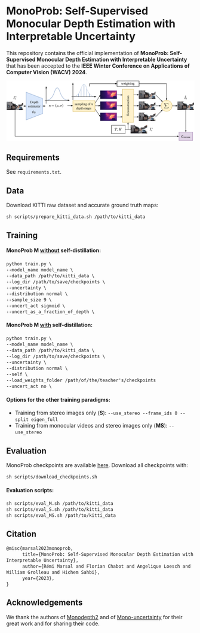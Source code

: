 # MonoProb: Self-Supervised Monocular Depth Estimation with Interpretable Uncertainty 

This repository contains the official implementation of **MonoProb: Self-Supervised Monocular Depth Estimation with Interpretable Uncertainty** that has been accepted to the **IEEE Winter Conference on Applications of Computer Vision (WACV) 2024**.

![Diagram of MonoProb](./media/monoprob_diagram.png "Diagram of MonoProb")

## Requirements

See `requirements.txt`.

## Data
Download KITTI raw dataset and accurate ground truth maps:
```
sh scripts/prepare_kitti_data.sh /path/to/kitti_data
```

## Training

#### MonoProb M <u>without</u> self-distillation:

```
python train.py \
--model_name model_name \
--data_path /path/to/kitti_data \
--log_dir /path/to/save/checkpoints \
--uncertainty \
--distribution normal \
--sample_size 9 \
--uncert_act sigmoid \
--uncert_as_a_fraction_of_depth \
```

#### MonoProb M <u>with</u> self-distillation:

```
python train.py \
--model_name model_name \
--data_path /path/to/kitti_data \
--log_dir /path/to/save/checkpoints \
--uncertainty \
--distribution normal \
--self \
--load_weights_folder /path/of/the/teacher's/checkpoints
--uncert_act no \
```

#### Options for the other training paradigms:

* Training from stereo images only (**S**): `--use_stereo --frame_ids 0 --split eigen_full`
* Training from monocular videos and stereo images only (**MS**): `--use_stereo`


## Evaluation

MonoProb checkpoints are available [here](https://drive.google.com/drive/folders/13BGnwsiCDzip5XEp2GTK_ZwGIpalzF3x?usp=drive_link). Download all checkpoints with:
```
sh scripts/download_checkpoints.sh
```

#### Evaluation scripts:

```
sh scripts/eval_M.sh /path/to/kitti_data
sh scripts/eval_S.sh /path/to/kitti_data
sh scripts/eval_MS.sh /path/to/kitti_data
```

## Citation

```
@misc{marsal2023monoprob,
      title={MonoProb: Self-Supervised Monocular Depth Estimation with Interpretable Uncertainty}, 
      author={Rémi Marsal and Florian Chabot and Angelique Loesch and William Grolleau and Hichem Sahbi},
      year={2023},
}
```

## Acknowledgements

We thank the authors of [Monodepth2](https://github.com/nianticlabs/monodepth2) and of [Mono-uncertainty](https://github.com/mattpoggi/mono-uncertainty) for their great work and for sharing their code.